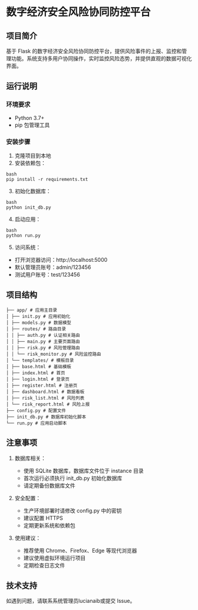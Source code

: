 # 数字经济安全风险协同防控平台

## 项目简介
基于 Flask 的数字经济安全风险协同防控平台，提供风险事件的上报、监控和管理功能。系统支持多用户协同操作，实时监控风险态势，并提供直观的数据可视化界面。

## 运行说明

### 环境要求
- Python 3.7+
- pip 包管理工具

### 安装步骤
1. 克隆项目到本地
2. 安装依赖包：
```
bash
pip install -r requirements.txt
```

3. 初始化数据库：
```
bash
python init_db.py
```
4. 启动应用：
```
bash
python run.py
```
5. 访问系统：
- 打开浏览器访问：http://localhost:5000
- 默认管理员账号：admin/123456
- 测试用户账号：test/123456

## 项目结构
```
├── app/ # 应用主目录
│ ├── init.py # 应用初始化
│ ├── models.py # 数据模型
│ ├── routes/ # 路由目录
│ │ ├── auth.py # 认证相关路由
│ │ ├── main.py # 主要页面路由
│ │ ├── risk.py # 风险管理路由
│ │ └── risk_monitor.py # 风险监控路由
│ └── templates/ # 模板目录
│ ├── base.html # 基础模板
│ ├── index.html # 首页
│ ├── login.html # 登录页
│ ├── register.html # 注册页
│ ├── dashboard.html # 数据看板
│ ├── risk_list.html # 风险列表
│ └── risk_report.html # 风险上报
├── config.py # 配置文件
├── init_db.py # 数据库初始化脚本
└── run.py # 应用启动脚本
```

## 注意事项

1. 数据库相关：
   - 使用 SQLite 数据库，数据库文件位于 instance 目录
   - 首次运行必须执行 init_db.py 初始化数据库
   - 请定期备份数据库文件

2. 安全配置：
   - 生产环境部署时请修改 config.py 中的密钥
   - 建议配置 HTTPS
   - 定期更新系统和依赖包

3. 使用建议：
   - 推荐使用 Chrome、Firefox、Edge 等现代浏览器
   - 建议使用虚拟环境运行项目
   - 定期检查日志文件

## 技术支持
如遇到问题，请联系系统管理员lucianaib或提交 Issue。

